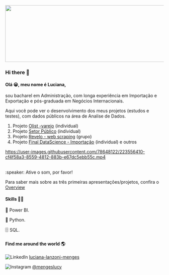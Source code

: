 <img src="https://user-images.githubusercontent.com/78648122/118824221-0c886980-b890-11eb-95d4-326ca450172e.jpg" width="950" height="180">

### Hi there 👋


#### Olá 😀, meu nome é Luciana, 

sou bacharel em Administração, com longa experiência em Importação e Exportação e pós-graduada em Negócios Internacionais.

Aqui você pode ver o desenvolvimento dos meus projetos (estudos e testes), com dados públicos na área de Analise de Dados.

1. Projeto [Olist -varejo](https://github.com/LucyMenges/Tech_Dados_Projeto_Olist) (individual)
2. Projeto [Setor Público](https://github.com/LucyMenges/Tech_Dados_Projeto_Setor_Publico) (individual)
3. Projeto [Revelo - web scraping](https://github.com/LucyMenges/Tech_Dados_Projeto_Revelo) (grupo)
4. Projeto [Final DataScience - Importação](https://github.com/LucyMenges/Projeto_Final_Harve) (individual) e outros

https://user-images.githubusercontent.com/78648122/223556410-cf4f58a3-8559-4812-883b-e67dc5ebb55c.mp4

<br/>
:speaker:  Ative o som, por favor!
<br/>

Para saber mais sobre as três primeiras apresentações/projetos, confira o [Overview](https://youtu.be/MBJQa1rW_VA)


#### Skills 👩‍💻

🧮 Power BI.

🐍 Python.

🗄 SQL.
<br/>
#### Find me around the world 🌎  

![LinkedIn](https://img.shields.io/badge/linkedin-%230077B5.svg?style=for-the-badge&logo=linkedin&logoColor=white)
[luciana-lanzoni-menges](www.linkedin.com/in/luciana-lanzoni-menges)

![Instagram](https://img.shields.io/badge/Instagram-%23E4405F.svg?style=for-the-badge&logo=Instagram&logoColor=white)
[@mengeslucy](@mengeslucy) 
